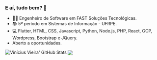 ### E aí, tudo bem? 👋

- 👨‍💻 Engenheiro de Software em FAST Soluções Tecnológicas.
- 📚 5º período em Sistemas de Informação - UFRPE.
- 💻 Flutter, HTML, CSS, Javascript, Python, Node.js, PHP, React, GCP, Wordpress, Bootstrap e JQuery.
- Aberto a oportunidades.
<!-- 
- 💬 Ask me about ...
- 📫 How to reach me: ...
- 😄 Pronouns: ...
- ⚡ Fun fact: ...
-->

<img src="https://github-readme-stats.vercel.app/api?username=vini-ak&count_private=true&show_icons=true&theme=dark" alt="Vinícius Vieira' GitHub Stats">
<img align="center" src="https://github-readme-stats.vercel.app/api/top-langs/?username=vini-ak&count_private=true&theme=dark" />
